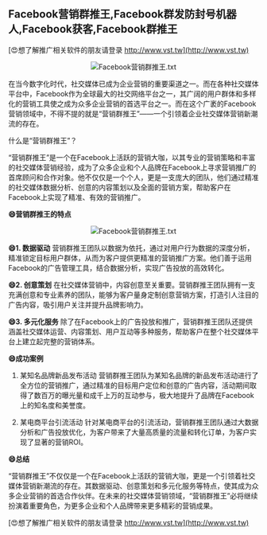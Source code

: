 ## **Facebook营销群推王,Facebook群发防封号机器人,Facebook获客,Facebook群推王**

[😍想了解推广相关软件的朋友请登录 http://www.vst.tw](http://www.vst.tw)

 <center><img src="https://vst.tw/MP4/tuiguang/png/5.png" alt="Facebook营销群推王.txt"></center>

在当今数字化时代，社交媒体已成为企业营销的重要渠道之一。而在各种社交媒体平台中，Facebook作为全球最大的社交网络平台之一，其广阔的用户群体和多样化的营销工具使之成为众多企业营销的首选平台之一。而在这个广袤的Facebook营销领域中，不得不提的就是“营销群推王”——一个引领着企业社交媒体营销新潮流的存在。

什么是“营销群推王”？

“营销群推王”是一个在Facebook上活跃的营销大咖，以其专业的营销策略和丰富的社交媒体营销经验，成为了众多企业和个人品牌在Facebook上寻求营销推广的首席顾问和合作对象。他不仅仅是一个个人，更是一支庞大的团队，他们通过精准的社交媒体数据分析、创意的内容策划以及全面的营销方案，帮助客户在Facebook上实现了精准、有效的营销推广。

**😄营销群推王的特点**

 <center><img src="https://vst.tw/MP4/tuiguang/png/8.png" alt="Facebook营销群推王.txt"></center>

**😄1. 数据驱动**
营销群推王团队以数据为依托，通过对用户行为数据的深度分析，精准锁定目标用户群体，从而为客户提供更精准的营销推广方案。他们善于运用Facebook的广告管理工具，结合数据分析，实现广告投放的高效转化。

**😄2. 创意策划**
在社交媒体营销中，内容创意至关重要。营销群推王团队拥有一支充满创意和专业素养的团队，能够为客户量身定制创意营销方案，打造引人注目的广告内容，吸引用户关注并提升品牌影响力。

**😄3. 多元化服务**
除了在Facebook上的广告投放和推广，营销群推王团队还提供涵盖社交媒体运营、内容策划、用户互动等多种服务，帮助客户在整个社交媒体平台上建立起完整的营销体系。

**😄成功案例**

1. 某知名品牌新品发布活动
营销群推王团队为某知名品牌的新品发布活动进行了全方位的营销推广，通过精准的目标用户定位和创意的广告内容，活动期间取得了数百万的曝光量和成千上万的互动参与，极大地提升了品牌在Facebook上的知名度和美誉度。

2. 某电商平台引流活动
针对某电商平台的引流活动，营销群推王团队通过大数据分析和广告投放优化，为客户带来了大量高质量的流量和转化订单，为客户实现了显著的营销ROI。

**😄总结**

“营销群推王”不仅仅是一个在Facebook上活跃的营销大咖，更是一个引领着社交媒体营销新潮流的存在。其数据驱动、创意策划和多元化服务等特点，使其成为众多企业营销的首选合作伙伴。在未来的社交媒体营销领域，“营销群推王”必将继续扮演着重要角色，为更多企业和个人品牌带来更多精彩的营销成果。

[😍想了解推广相关软件的朋友请登录 http://www.vst.tw](http://www.vst.tw)



